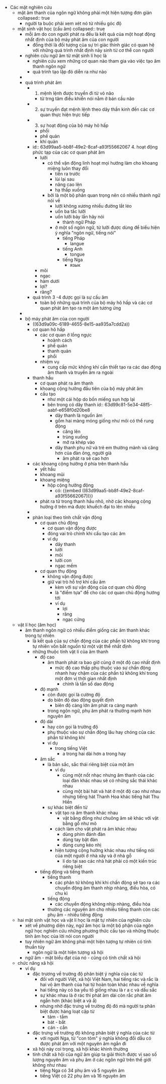 - Các mặt nghiên cứu
	- mặt âm thanh của ngôn ngữ không phải một hiện tượng đơn giản
	  collapsed:: true
		- người ta buộc phải xem xét nó từ nhiều góc độ
	- mặt sinh vật học (cấu âm)
	  collapsed:: true
		- mỗi âm do con người phát ra đều là kết quả của một hoạt động nhất định của bộ máy phát âm của con người
			- đồng thời là đối tượng của sự tri giác thính giác có quan hệ với những quá trình nhất định nảy sinh từ cơ thể con người
		- nghiên cứu ngữ âm từ mặt sinh lí học là
			- nghiên cứu xem những cơ quan nào tham gia vào việc tạo âm thanh ngôn ngữ
			- quá trình tạo lập đó diễn ra như nào
		-
		- quá trình phát âm
			- 1. mệnh lệnh được truyền đi từ vỏ não
				- từ trng tâm điều khiển nói nằm ở bán cầu não
			- 2. sự truyền đạt mệnh lệnh theo dây thần kinh đến các cơ quan thực hiện trực tiếp
			- 3. sự hoạt động của bộ máy hô hấp
				- phổi
				- phế quản
				- khí quản
			- id:: 63d99aa5-bb8f-49e2-8caf-a93f55662067
			  4. hoạt động phức tạp của các cơ quan phát âm
				- lưỡi
					- có thể vận động linh hoạt mọi hướng làm cho khoang miệng luôn thay đổi
						- tiến ra trước
						- lùi lại sau
						- nâng cao lên
						- hạ thấp xuống
					- bởi là một bộ phân quan trọng nên có nhiều thành ngữ nói về
						- lưỡi không xương nhiều đường lắt léo
						- uốn ba tấc lưỡi
						- uốn lưỡi bảy lần hãy nói
							- thành ngữ Pháp
						- ở một số ngôn ngữ, từ lưỡi được dùng để biểu hiện ý nghĩa "ngôn ngữ, tiếng nói"
							- tiếng Pháp
								- langue
							- tiếng Anh
								- tongue
							- tiếng Nga
								- язык
				- môi
				- ngạc
				- hàm dưới
				- lợi?
				- răng?
			- quá trình 3 -4 được gọi là sự cấu âm
				- toàn bộ những quá trình của bộ máy hô hấp và các cơ quan phát âm tạo ra một âm tương ứng
		-
		- bộ máy phát âm của con người
			- ((63d9a09c-6189-4655-8e15-aa935a7cdd2a))
			- cơ quan hô hấp
				- các cơ quan ở lồng ngực
					- hoành cách
					- phế quản
					- thanh quản
					- phổi
				- nhiệm vụ
					- cung cấp mức không khí cần thiết tạo ra các dao động âm thanh và truyền âm ra ngoài
			- thanh hầu
				- cơ quan phát ra âm thanh
				- khoang cộng hưởng đầu tiên của bộ máy phát âm
				- cấu tạo
					- như một cái hộp do bốn miếng sụn hợp lại
					- bên trong có dây thanh
					  id:: 63d99c81-5e34-48f5-aabf-e658f0d20be8
						- dây thanh là nguồn âm
						- gồm hai màng mỏng giống như môi có thể rung động
							- căng lên
							- trùng xuống
							- mở ra khép vào
						- dây thanh phụ nữ và trẻ em thường mảnh và căng hơn của đàn ông, người già
							- âm phát ra sẽ cao hơn
			- các khoang cộng hưởng ở phía trên thanh hầu
				- yết hầu
				- khoang mũi
				- khoang miệng
					- hộp cộng hưởng động
						- có: {{embed ((63d99aa5-bb8f-49e2-8caf-a93f55662067))}}
				- phát ra từ trong thanh hầu nhỏ, nhờ các khoang cộng hưởng ở trên mà được khuếch đại to lên nhiều
			-
			- phân loại theo tính chất vận động
				- cơ quan chủ động
					- cơ quan vận động được
					- đóng vai trò chính khi cấu tạo các âm
					- ví dụ
						- dây thanh
						- lưỡi
						- môi
						- lưỡi con
						- ngạc mềm
				- cơ quan thụ động
					- không vận động được
					- giữ vai trò hỗ trợ khi cấu âm
						- kèm với sự vận động của cơ quan chủ động
						- là "điểm tựa" để cho các cơ quan chủ động hướng tới
						- ví dụ
							- lợi
							- răng
							- ngạc cứng
	- vật lí học (âm học)
		- âm thanh ngôn ngữ có nhiều điểm giống các âm thanh khác trong tự nhiên
			- là kết quả của sự chấn động của các phần tử không khí trong tự nhiên vốn bắt nguồn từ một vật thể nhất định
			- những thuộc tính vật lí của âm thanh
				- độ cao
					- âm thanh phát ra bao giờ cũng ở một độ cao nhất định
						- mức độ cao thấp phụ thuộc vào sự chấn động nhanh hay chậm của các phần tử không khí trong một đơn vị thời gian nhất định
							- chính là tần số dao động
				- độ mạnh
					- còn được gọi là cường độ
					- do biên độ dao động quyết định
						- biên độ càng lớn âm phát ra càng mạnh
					- trong ngôn ngữ, phụ âm phát ra thường mạnh hơn nguyên âm
				- độ dài
					- hay còn gọi là trường độ
					- phụ thuộc vào sự chấn động lâu hay chóng của các phần tử không khí
					- ví dụ
						- trong tiếng Việt
							- a trong hai dài hơn a trong hay
				- âm sắc
					- là bản sắc, sắc thái riêng biệt của một âm
						- ví dụ
							- cùng một nốt nhạc nhưng âm thanh của các loại đàn khác nhau sẽ có những sắc thái khác nhau
							- cùng một bài hát và hát ở một độ cao như nhau nhưng tiếng hát Thanh Hoa khác tiếng hát Thu Hiền
					- sự khác biệt đến từ
						- vật tạo ra âm thanh khác nhau
							- vật bằng đồng như chuông âm sẽ khác với vật bằng gỗ như mõ
						- cách làm cho vật phát ra âm khác nhau
							- dùng phím đánh đàn
							- dùng tay bật đàn
							- dùng cung kéo nhị
						- hiện tượng cộng hưởng khác nhau như tiếng nói của một người ở nhà xây và ở nhà gỗ
							- lí do tại sao các nhà hát phải có một kiến trúc riêng biệt
				- tiếng động và tiếng thanh
					- tiếng thanh
						- các phân tử không khí khi chấn động sẽ tạo ra các chuyển động âm thanh nhịp nhàng, điều hòa, có chu kì
					- tiếng động
						- các chuyển động không nhịp nhàng, điều hòa
					- thường các nguyên âm cho nhiều tiếng thanh còn các phụ âm - nhiều tiếng động
	- hai mặt sinh vật học và vật lí học là mặt tự nhiên của nghiên cứu
		- xét về phương diện này, ngữ âm học là một bộ phận của ngôn ngữ học nghiên cứu những phương thức cấu tạo và những thuộc tính âm học của lời nói con người
		- tuy nhiên ngữ âm không phải một hiện tượng tự nhiên có tính thuần túy
			- ngôn ngữ là một hiện tượng xã hội
		- ngữ âm - mặt biểu đạt của nó - cũng có tính chất xã hội
	- chức năng xã hội
		- ví dụ
			- đặc trương về trường độ phân biệt ý nghĩa của các từ
				- đối với người Việt, xã hội Việt Nam, hai tiếng rác và rắc là hai vỏ âm thanh của hai từ hoàn toàn khác nhau về nghĩa
				- hai tiếng này có ba yếu tố giống nhau là r a c và dấu sắc
				- sự khác nhau là ở rác thì phát âm dài còn rắc phát âm ngắn hơn (khác biệt a và ắ)
				- nhưng nhờ đặc trưng về trường độ đó mà người ta phân biệt được hàng loạt cặp từ
					- tám - tắm
					- bát - bắt
					- cán - cắn
			- đặc trưng về trường độ không phân biệt ý nghĩa của các từ
				- với người Nga, từ "con tôm" ý nghĩa không đổi dẫu có được phát âm với một nguyên âm ngắn đi
			- xã hội này coi trọng, xã hội khác khinh thường
			- tính chất xã hội của ngữ âm giúp ta giải thích được vì sao số lượng nguyên âm và phụ âm ở các ngôn ngữ trên thế giới không như nhau
				- tiếng Nga có 34 phụ âm và 5 nguyên âm
				- tiếng Việt có 22 phụ âm và 16 nguyên âm